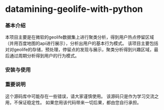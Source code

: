 datamining-geolife-with-python
==============================

### 基本介绍
本项目主要是在微软的geolife数据集上进行聚类分析，得到用户热点停留区域（并用百度地图的api进行展示），分析出用户的基本行为模式。
该项目主要包括对对geolife的存储，预处理，停留点的发现与展示，聚类分析得到兴趣区域，最后通过周期分析得到用户的行为模式。

### 安装与使用


### 重要说明

这个源码库中可能存在一些错误，请大家谨慎使用。
该源码只是作为学习交流之用，不保证稳定性。
如果您用该代码带来一切后果，都由您自行承担。


